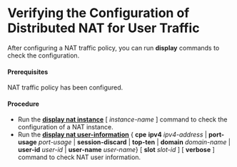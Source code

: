 Verifying the Configuration of Distributed NAT for User Traffic
===============================================================

After configuring a NAT traffic policy, you can run **display** commands to check the configuration.

#### Prerequisites

NAT traffic policy has been configured.


#### Procedure

* Run the [**display nat instance**](cmdqueryname=display+nat+instance) [ *instance-name* ] command to check the configuration of a NAT instance.
* Run the [**display nat user-information**](cmdqueryname=display+nat+user-information) { **cpe** **ipv4** *ipv4-address* | **port-usage** *port-usage* | **session-discard** | **top-ten** | **domain** *domain-name* | **user-id** *user-id* | **user-name** *user-name*} [ **slot** *slot-id* ] [ **verbose** ] command to check NAT user information.